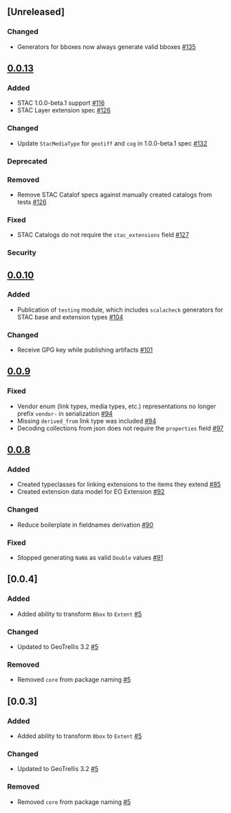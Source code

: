 ## [Unreleased]

### Changed

- Generators for bboxes now always generate valid bboxes [#135](https://github.com/azavea/stac4s/pull/135)

## [0.0.13](https://github.com/azavea/stac4s/tree/0.0.13)

### Added

- STAC 1.0.0-beta.1 support [#116](https://github.com/azavea/stac4s/pull/116)
- STAC Layer extension spec [#126](https://github.com/azavea/stac4s/pull/126)

### Changed

- Update `StacMediaType` for `geotiff` and `cog` in 1.0.0-beta.1 spec [#132](https://github.com/azavea/stac4s/pull/132)

### Deprecated

### Removed

- Remove STAC Catalof specs against manually created catalogs from tests [#126](https://github.com/azavea/stac4s/pull/126)

### Fixed

- STAC Catalogs do not require the `stac_extensions` field [#127](https://github.com/azavea/stac4s/pull/127)

### Security

## [0.0.10](https://github.com/azavea/stac4s/tree/0.0.10)

### Added

- Publication of `testing` module, which includes `scalacheck` generators for STAC base and extension types [#104](https://github.com/azavea/stac4s/pull/104)

### Changed

- Receive GPG key while publishing artifacts [#101](https://github.com/azavea/stac4s/pull/101)

## [0.0.9](https://github.com/azavea/stac4s/tree/0.0.9)

### Fixed

- Vendor enum (link types, media types, etc.) representations no longer prefix `vendor-` in serialization [#94](https://github.com/azavea/stac4s/pull/94)
- Missing `derived_from` link type was included [#94](https://github.com/azavea/stac4s/pull/94)
- Decoding collections from json does not require the `properties` field [#97](https://github.com/azavea/stac4s/pull/97)

## [0.0.8](https://github.com/azavea/stac4s/tree/0.0.8)

### Added

- Created typeclasses for linking extensions to the items they extend [#85](https://github.com/azavea/stac4s/pull/85)
- Created extension data model for EO Extension [#92](https://github.com/azavea/stac4s/pull/92)

### Changed

- Reduce boilerplate in fieldnames derivation [#90](https://github.com/azavea/stac4s/issues/90)

### Fixed

- Stopped generating `NaN`s as valid `Double` values [#91](https://github.com/azavea/stac4s/pull/91)

## [0.0.4]

### Added

- Added ability to transform `Bbox` to `Extent` [\#5](https://github.com/azavea/stac4s/pull/5)

### Changed

- Updated to GeoTrellis 3.2 [\#5](https://github.com/azavea/stac4s/pull/5)

### Removed

- Removed `core` from package naming [\#5](https://github.com/azavea/stac4s/pull/5)

## [0.0.3]

### Added

- Added ability to transform `Bbox` to `Extent` [\#5](https://github.com/azavea/stac4s/pull/5)

### Changed

- Updated to GeoTrellis 3.2 [\#5](https://github.com/azavea/stac4s/pull/5)

### Removed

- Removed `core` from package naming [\#5](https://github.com/azavea/stac4s/pull/5)
